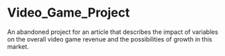 # Video_Game_Project
An abandoned project for an article that describes the impact of variables on the overall video game revenue and the possibilities of growth in this market.
